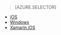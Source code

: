 > [AZURE.SELECTOR]
- [iOS](app-service-mobile-dotnet-backend-ios-push-notifications-to-users-preview)
- [Windows](app-service-mobile-dotnet-backend-windows-store-dotnet-push-notifications-to-users-preview)
- [Xamarin.iOS](app-service-mobile-dotnet-backend-xamarin-ios-push-notifications-to-user-preview)
